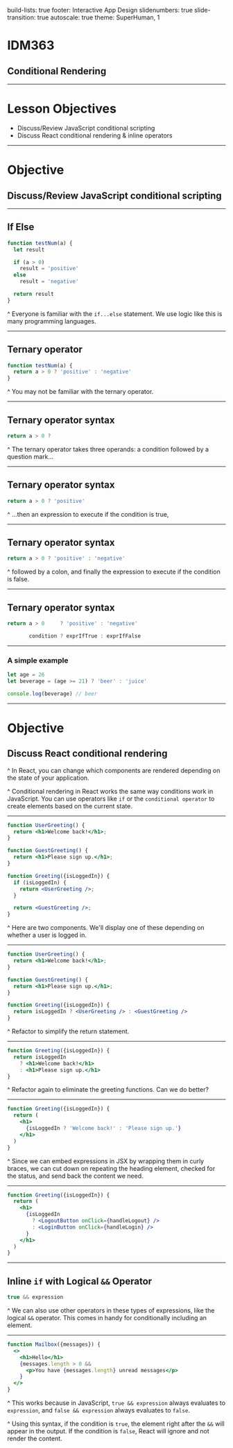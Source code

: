build-lists: true
footer: Interactive App Design
slidenumbers: true
slide-transition: true
autoscale: true
theme: SuperHuman, 1

# IDM363

## Conditional Rendering

---

# Lesson Objectives

- Discuss/Review JavaScript conditional scripting
- Discuss React conditional rendering & inline operators

---

# Objective

## Discuss/Review JavaScript conditional scripting

---

## If Else

```javascript
function testNum(a) {
  let result

  if (a > 0)
    result = 'positive'
  else
    result = 'negative'

  return result
}
```

^ Everyone is familiar with the `if...else` statement. We use logic like this is many programming languages.

---

## Ternary operator

```javascript
function testNum(a) {
  return a > 0 ? 'positive' : 'negative'
}
```

^ You may not be familiar with the ternary operator.

---

## Ternary operator syntax

```javascript
return a > 0 ?
```

^ The ternary operator takes three operands: a condition followed by a question mark...

---

## Ternary operator syntax

```javascript
return a > 0 ? 'positive'
```

^ ...then an expression to execute if the condition is true,

---

## Ternary operator syntax

```javascript
return a > 0 ? 'positive' : 'negative'
```

^ followed by a colon, and finally the expression to execute if the condition is false.

---

## Ternary operator syntax

```javascript
return a > 0     ? 'positive' : 'negative'

       condition ? exprIfTrue : exprIfFalse
```

---

### A simple example

```javascript
let age = 26
let beverage = (age >= 21) ? 'beer' : 'juice'

console.log(beverage) // beer
```

---

# Objective

## Discuss React conditional rendering

^ In React, you can change which components are rendered depending on the state of your application.

^ Conditional rendering in React works the same way conditions work in JavaScript. You can use operators like `if` or the `conditional operator` to create elements based on the current state.

---

```jsx
function UserGreeting() {
  return <h1>Welcome back!</h1>;
}

function GuestGreeting() {
  return <h1>Please sign up.</h1>;
}

function Greeting({isLoggedIn}) {
  if (isLoggedIn) {
    return <UserGreeting />;
  }

  return <GuestGreeting />;
}
```

^ Here are two components. We'll display one of these depending on whether a user is logged in.

---

```jsx
function UserGreeting() {
  return <h1>Welcome back!</h1>;
}

function GuestGreeting() {
  return <h1>Please sign up.</h1>;
}

function Greeting({isLoggedIn}) {
  return isLoggedIn ? <UserGreeting /> : <GuestGreeting />
}
```

^ Refactor to simplify the return statement.

---

```jsx
function Greeting({isLoggedIn}) {
  return isLoggedIn
    ? <h1>Welcome back!</h1>
    : <h1>Please sign up.</h1>
}
```

^ Refactor again to eliminate the greeting functions. Can we do better?

---

```jsx
function Greeting({isLoggedIn}) {
  return (
    <h1>
      {isLoggedIn ? 'Welcome back!' : 'Please sign up.'}
    </h1>
  )
}
```

^ Since we can embed expressions in JSX by wrapping them in curly braces, we can cut down on repeating the heading element, checked for the status, and send back the content we need.

---

```jsx
function Greeting({isLoggedIn}) {
  return (
    <h1>
      {isLoggedIn
        ? <LogoutButton onClick={handleLogout} />
        : <LoginButton onClick={handleLogin} />
      }
    </h1>
  )
}
```

---

## Inline `if` with Logical `&&` Operator

```javascript
true && expression
```

^ We can also use other operators in these types of expressions, like the logical `&&` operator. This comes in handy for conditionally including an element.

---

```jsx
function Mailbox({messages}) {
  <>
    <h1>Hello</h1>
    {messages.length > 0 &&
      <p>You have {messages.length} unread messages</p>
    }
  </>
}
```

^ This works because in JavaScript, `true && expression` always evaluates to `expression`, and `false && expression` always evaluates to `false`.

^ Using this syntax, if the condition is `true`, the element right after the `&&` will appear in the output. If the condition is `false`, React will ignore and not render the content.
